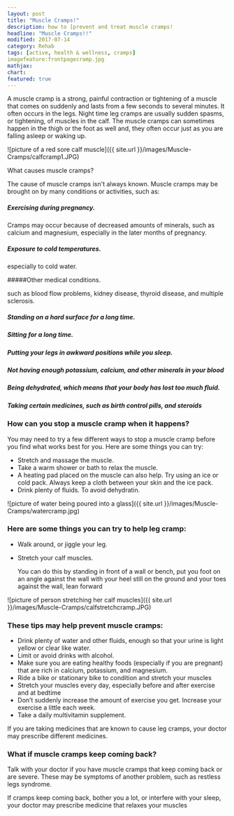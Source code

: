 ```yaml
---
layout: post
title: "Muscle Cramps!"
description: how to [prevent and treat muscle cramps!
headline: "Muscle Cramps!!"
modified: 2017-07-14
category: Rehab
tags: [active, health & wellness, cramps]
imagefeature:frontpagecramp.jpg
mathjax: 
chart:
featured: true
---
```




 
A muscle cramp is a strong, painful contraction or tightening of a muscle that comes on suddenly and 
lasts from a few seconds to several minutes. It often occurs in the legs. 
Night time leg cramps are usually sudden spasms, or tightening, of muscles in the calf. The muscle 
cramps can sometimes happen in the thigh or the foot as well and, they often occur just as you are falling asleep or 
waking up. 

![picture of a red sore calf muscle]({{ site.url }}/images/Muscle-Cramps/calfcramp1.JPG)
 
What causes muscle cramps? 

The cause of muscle cramps isn't always known. Muscle cramps may be brought on by many conditions 
or activities, such as: 
 
##### Exercising during pregnancy. 

Cramps may occur because of decreased amounts of minerals, such as calcium and magnesium, 
especially in the later months of pregnancy. 

##### Exposure to cold temperatures.

especially to cold water. 

#####Other medical conditions.

such as blood flow problems, kidney disease, thyroid disease, and multiple sclerosis.  

##### Standing on a hard surface for a long time.

##### Sitting for a long time.

##### Putting your legs in awkward positions while you sleep.

##### Not having enough potassium, calcium, and other minerals in your blood

##### Being dehydrated, which means that your body has lost too much fluid.

##### Taking certain medicines, such as birth control pills, and steroids 


### How can you stop a muscle cramp when it happens?

You may need to try a few different ways to stop a muscle cramp before you find what works best for 
you. Here are some things you can try: 
 
 
 
+	Stretch and massage the muscle. 
+	Take a warm shower or bath to relax the muscle. 
+	A heating pad placed on the muscle can also help. Try using an ice or cold pack. Always keep a 
	cloth between your skin and the ice pack. 
+	Drink plenty of fluids. To avoid dehydratin. 

![picture of water being poured into a glass]({{ site.url }}/images/Muscle-Cramps/watercramp.jpg)
 

### Here are some things you can try to help leg cramp: 
 
+	Walk around, or jiggle your leg. 
+	Stretch your calf muscles.  
	
	You can do this by standing in front of a wall or bench, put you foot on an angle against the wall with 
	your heel still on the ground and your toes against the wall, lean forward  
 

 ![picture of person stretching her calf muscles]({{ site.url }}/images/Muscle-Cramps/calfstretchcramp.JPG)

 
### These tips may help prevent muscle cramps: 
 
+	Drink plenty of water and other fluids, enough so that your urine is light yellow or clear like 
	water. 
+	Limit or avoid drinks with alcohol. 
+	Make sure you are eating healthy foods (especially if you are pregnant) that are rich in calcium, 
	potassium, and magnesium. 
+	Ride a bike or stationary bike to condition and stretch your muscles 
+	Stretch  your muscles every day, especially before and after exercise and at bedtime  
+	Don’t suddenly increase the amount of exercise you get. Increase your exercise a little each 
	week.  
+	Take a daily multivitamin supplement. 
 
If you are taking medicines that are known to cause leg cramps, your doctor may prescribe different 
medicines. 
 
 
 
### What if muscle cramps keep coming back? 
 
Talk with your doctor if you have muscle cramps that keep coming back or are severe. These may be 
symptoms of another problem, such as restless legs syndrome. 
 
If cramps keep coming back, bother you a lot, or interfere with your sleep, your doctor may prescribe 
medicine that relaxes your muscles 
 
 
 


